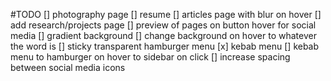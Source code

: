 #TODO
[] photography page
[] resume
[] articles page with blur on hover
[] add research/projects page
[] preview of pages on button hover for social media
[] gradient background
[] change background on hover to whatever the word is
[] sticky transparent hamburger menu
[x] kebab menu
[] kebab menu to hamburger on hover to sidebar on click
[] increase spacing between social media icons